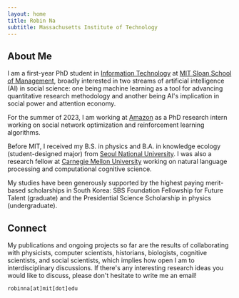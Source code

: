 ```yaml
---
layout: home
title: Robin Na
subtitle: Massachusetts Institute of Technology
---
```


## About Me

I am a first-year PhD student in [Information Technology](https://mitsloan.mit.edu/faculty/academic-groups/information-technology/about-us) at [MIT Sloan School of Management](https://mitsloan.mit.edu/), broadly interested in two streams of artificial intelligence (AI) in social science: one being machine learning as a tool for advancing quantitative research methodology and another being AI's implication in social power and attention economy.

<!--
In one stream, I explore how to advance research methodologies in social and organizational science through integrative/adaptive experiment and interpretable machine learning. This contributes to the second stream, which is to develop a better understanding of how the omnipresence of algorithmic decision-making influences our knowledge ecosystem. Optimistically, how can algorithms help us expand our knowledge by connecting the dots and revealing rich dimensions of subtleties previously less explored by humans? Pessimistically, how can algorithmic biases perpetuate social stratification or contribute to polarization and suboptimal collective performance? -->

For the summer of 2023, I am working at [Amazon](https://www.amazon.science/) as a PhD research intern working on social network optimization and reinforcement learning algorithms.

<!---
broadly interested in deploying various computational methods to understand collective human behaviors in IT-driven society. Such methods include network analysis, natural language processing, reinforcement learning, causal inference, and adaptive experiments. My ambitious research goal is to employ IT in a way that contributes to society where diverse ideas and backgrounds are appreciated while preventing polarization and discrimination that can be caused by social media and machine learning algorithms. This explains my current interests in algorithmic fairness and social network.
--->

<!---
Some topics I enjoy talking a lot about include but are certainly not limited to:

- Multiscale analysis and complex adaptive systems
- Interconnectivity, diversity, and decentralization
- Attention economy in digital environment and recommender systems
- Opportunities and challenges in computational social science
--->


Before MIT, I received my B.S. in physics and B.A. in knowledge ecology (student-designed major) from [Seoul National University](https://en.snu.ac.kr/). I was also a research fellow at [Carnegie Mellon University](https://www.cmu.edu/) working on natural language processing and computational cognitive science.

My studies have been generously supported by the highest paying merit-based scholarships in South Korea: SBS Foundation Fellowship for Future Talent (graduate) and the Presidential Science Scholarship in physics (undergraduate).

## Connect

My publications and ongoing projects so far are the results of collaborating with physicists, computer scientists, historians, biologists, cognitive scientists, and social scientists, which implies how open I am to interdisciplinary discussions. If there's any interesting research ideas you would like to discuss, please don't hesitate to write me an email!

```
robinna[at]mit[dot]edu
```
